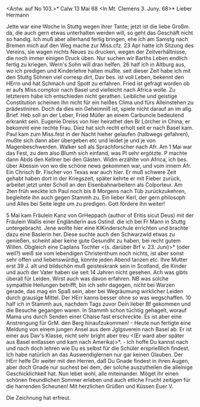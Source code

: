 <Antw. auf No 103.>* Calw 13 Mai 68
 <In Mt. Clemens 3. Juny. 68>*
Lieber Hermann

Jette war eine Woche in Stuttg wegen ihrer Tante; jetzt ist die liebe Großm. da, die auch gern etwas unterhalten werden will, so geht das Geschäft nicht so handig. Ich muß aber allerhand fertig bringen, ehe ich am Samstg nach Bremen mich auf den Weg mache zur Miss.cfz. 23 Apr hatte ich Sitzung des Vereins, sie wagen nichts Neues zu drucken, wegen der Zeitverhältnisse, die noch immer einigen Druck üben. Nur suchen wir Barths Leben endlich fertig zu kriegen. Wern's Sohn will dran helfen. 26 half ich in Altburg aus, wo ich predigen und Kinderlehre halten mußte. seit dieser Zeit habe ich mit den Stuttg Söhnen viel corresp.dirt, Dav bes. ist voll Leben, bekennt den HErrn und hat Schmach und Spott zu erfahren. Fried ist gefragt worden ob er aufs Miss.comptoir nach Basel und vielleicht nach Africa wolle. Zu letzterem habe ich entschieden nicht gerathen. Leibliche und geistige Constitution scheinen ihn nicht für ein heißes Clima und fürs Alleinstehen zu prädestiniren. Doch da dies ein Geheimniß ist, spiele nicht darauf an im allg. Brief. Heb soll an der Leber, Fried Müller an einem Carbuncle bedeutend erkrankt sein. Eugenie Dreiss von hier heirathet den Br Lörcher in China; er bekommt eine rechte Frau. Diez hat sich recht erholt seit er nach Basel kam. Paul kam zum Miss.fest in der Nacht hieher gelaufen (halbwegs gefahren), mußte sich dann aber übergeben etc und leidet je und je von Magenbeschwerden. Walker soll als Sprachforscher nach Afr. Am 1 Mai war das Fest, zu dem also Blumh sich einfand, was Pl sehr ergötzte. P machte dann Abds den Kellner bei den Gästen. Widm erzählte von Africa, ich bes. über Abessin von wo die schöne news gekommen war, und vom innern Afr. Ein Chrisch Br. Fischer von Texas war auch hier. Er muß schwere Zeit gehabt haben dort in der Kriegszeit, später kehrte er mit Fieber zurück, arbeitet jetzt unter Scholl an den Eisenbahnarbeitern als Colporteur. Am 2ten früh weckte ich Paul noch bis 8 Morgens nach Tüb zurückzukehren, begleitete ihn auch gegen Stammh zu. Ein lieber Kerl, der gern philosoph und Alles bei Seite legte um zu predigen. Gott fördere ihn weiter!

5 Mai kam Fräulein Kanz von GrHeppach (author of Eritis sicut Deus) mit der Fräulein Wallis einer Engländerin aus Ostind. die ich bei Fr Mann in Stuttg untergebracht. Jene wollte hier eine KlKinderschule errichten und brachte dazu eine Baslerin her. Diese suchte auch den Schwarzwld etwas zu genießen, scheint aber keine gute Gesundht zu haben, bei recht gutem Willen. Obgleich eine Caplans Tochter <(s. darüber Brf v. 23. Juni)>* (oder weil?) weiß sie vom lebendigen Christenthum noch nichts, ist aber sonst sehr offen und liebenswürdig, könnte jeden Abend tanzen etc. Ihre Mutter erst 39 J. alt und bildschön muß geisteskrank sein in Scotland, die Kinder und auch der Vater haben sie seit 14 Jahren nicht gesehen. Ach was gibts überall für Leiden. Wirst auch was davon erfahren. NB was solche sympathie Heilungen betrifft, bin ich sehr dagegen, nicht bei Warzen gerade, das mag ein Spaß sein, aber bei Wegräumung wirklicher Leiden durch grausige Mittel. Der HErr kanns besser ohne so was wegschaffen. 10 half ich in Stammh aus, nachdem Tags zuvor Dein lieber Bf gekommen und die Besuche gegangen waren. In Stammh schon tüchtig gehagelt, worauf Mama uns durch Senden einer Chaise fast erschreckte. Es ist aber eine Anstrengung für GrM. den Berg hinaufzukommen! - Heute nun fertigte eine Meldung von einem jungen Ansel aus dem Jglgsverein nach Basel ab. Er ist einer aus Dav's Klasse, nicht sehr bright aber treu <(Er ward aber später aus Basel entlassen und kam nach Amerika)>*. - Ich hoffe Du kannst nach und nach doch lehren wie Du es selbst für die Schüler ersprießlich findest. Ich habe natürlich an das Auswendiglernen nur gar keinen Glauben. Der HErr helfe Dir weiter mit den Herren, daß Du Gnade findest in ihren Augen, aber doch Gnade nur suchest bei dem, der solche auszutheilen die alleinige Geschicklichkeit hat. Nun lebet wohl, alle miteinander. Möget ihr einen schönen freundlichen Sommer erleben und auch etliche Frucht zeitigen für die harrenden Scheunen! Mit herzlichen Grüßen und Küssen  Euer V.

Die Zeichnung hat erfreut.
